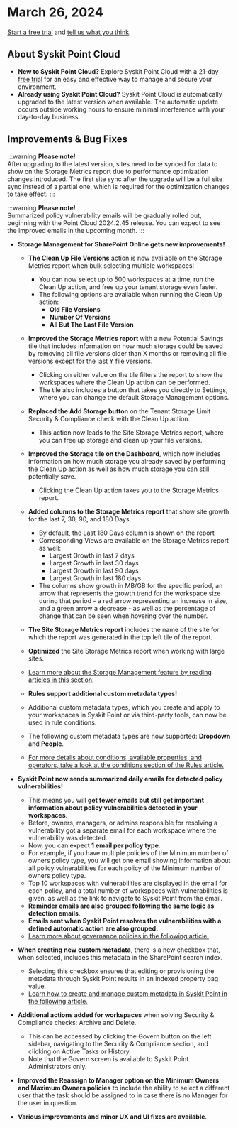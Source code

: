 ﻿---
description: >-
  This article lists improvements and bug fixes in the Syskit Point Cloud version 2024.2.45.43
---

# March 26, 2024

[Start a free trial](https://www.syskit.com/products/point/free-trial/) and [tell us what you think](https://www.syskit.com/company/contact-us/).


## About Syskit Point Cloud

* **New to Syskit Point Cloud?** Explore Syskit Point Cloud with a 21-day [free trial](https://www.syskit.com/products/point/free-trial/) for an easy and effective way to manage and secure your environment.
* **Already using Syskit Point Cloud?** Syskit Point Cloud is automatically upgraded to the latest version when available. The automatic update occurs outside working hours to ensure minimal interference with your day-to-day business.

## Improvements & Bug Fixes

:::warning
**Please note!**\
After upgrading to the latest version, sites need to be synced for data to show on the Storage Metrics report due to performance optimization changes introduced.
The first site sync after the upgrade will be a full site sync instead of a partial one, which is required for the optimization changes to take effect.
:::

:::warning
**Please note!**\
Summarized policy vulnerability emails will be gradually rolled out, beginning with the Point Cloud 2024.2.45 release.
You can expect to see the improved emails in the upcoming month.
:::

* **Storage Management for SharePoint Online gets new improvements!**
  * **The Clean Up File Versions** action is now available on the Storage Metrics report when bulk selecting multiple workspaces! 
    * You can now select up to 500 workspaces at a time, run the Clean Up action, and free up your tenant storage even faster.
    * The following options are available when running the Clean Up action:
      * **Old File Versions**
      * **Number Of Versions** 
      * **All But The Last File Version**
  * **Improved the Storage Metrics report** with a new Potential Savings tile that includes information on how much storage could be saved by removing all file versions older than X months or removing all file versions except for the last Y file versions.
    * Clicking on either value on the tile filters the report to show the workspaces where the Clean Up action can be performed.
    * The tile also includes a button that takes you directly to Settings, where you can change the default Storage Management options.
  * **Replaced the Add Storage button** on the Tenant Storage Limit Security & Compliance check with the Clean Up action.
    * This action now leads to the Site Storage Metrics report, where you can free up storage and clean up your file versions. 
  * **Improved the Storage tile on the Dashboard**, which now includes information on how much storage you already saved by performing the Clean Up action as well as how much storage you can still potentially save. 
    * Clicking the Clean Up action takes you to the Storage Metrics report. 
  * **Added columns to the Storage Metrics report** that show site growth for the last 7, 30, 90, and 180 Days. 
    * By default, the Last 180 Days column is shown on the report
    * Corresponding Views are available on the Storage Metrics report as well:
      * Largest Growth in last 7 days
      * Largest Growth in last 30 days
      * Largest Growth in last 90 days
      * Largest Growth in last 180 days
    * The columns show growth in MB/GB for the specific period, an arrow that represents the growth trend for the workspace size during that period - a red arrow representing an increase in size, and a green arrow a decrease - as well as the percentage of change that can be seen when hovering over the number.
  * **The Site Storage Metrics report** includes the name of the site for which the report was generated in the top left tile of the report. 
  * **Optimized** the Site Storage Metrics report when working with large sites.
  * [Learn more about the Storage Management feature by reading articles in this section.](../../storage-management/)

  * **Rules support additional custom metadata types!**
  * Additional custom metadata types, which you create and apply to your workspaces in Syskit Point or via third-party tools, can now be used in rule conditions.
  * The following custom metadata types are now supported: **Dropdown** and **People**. 
  * [For more details about conditions, available properties, and operators, take a look at the conditions section of the Rules article.](../../governance-and-automation/automated-workflows/policy-automation.md#conditions)



* **Syskit Point now sends summarized daily emails for detected policy vulnerabilities!** 
  * This means you will **get fewer emails but still get important information about policy vulnerabilities detected in your workspaces**.
  * Before, owners, managers, or admins responsible for resolving a vulnerability got a separate email for each workspace where the vulnerability was detected.
  * Now, you can expect **1 email per policy type**. 
  * For example, if you have multiple policies of the Minimum number of owners policy type, you will get one email showing information about all policy vulnerabilities for each policy of the Minimum number of owners policy type. 
  * Top 10 workspaces with vulnerabilities are displayed in the email for each policy, and a total number of workspaces with vulnerabilities is given, as well as the link to navigate to Syskit Point from the email. 
  * **Reminder emails are also grouped following the same logic as detection emails**.
  * **Emails sent when Syskit Point resolves the vulnerabilities with a defined automatic action are also grouped.**
  * [Learn more about governance policies in the following article.](../../governance-and-automation/automated-workflows/set-up-policies.md)

* **When creating new custom metadata**, there is a new checkbox that, when selected, includes this metadata in the SharePoint search index. 
  * Selecting this checkbox ensures that editing or provisioning the metadata through Syskit Point results in an indexed property bag value.
  * [Learn how to create and manage custom metadata in Syskit Point in the following article.](../../governance-and-automation/metadata/manage-custom-metadata.md)

* **Additional actions added for workspaces** when solving Security & Compliance checks: Archive and Delete. 
  * This can be accessed by clicking the Govern button on the left sidebar, navigating to the Security & Compliance section, and clicking on Active Tasks or History. 
  * Note that the Govern screen is available to Syskit Point Administrators only.

* **Improved the Reassign to Manager option on the Minimum Owners and Maximum Owners policies** to include the ability to select a different user that the task should be assigned to in case there is no Manager for the user in question. 

* **Various improvements and minor UX and UI fixes are available**.